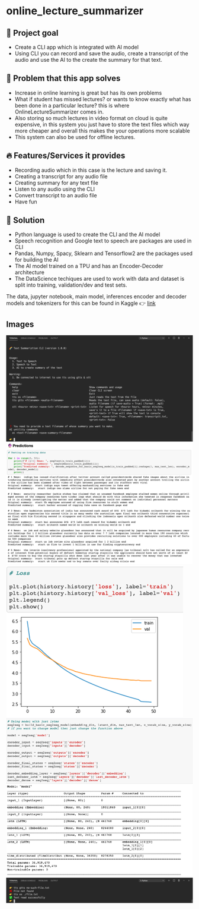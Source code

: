 # online_lecture_summarizer

## 🎯 Project goal

- Create a CLI app which is integrated with AI model
- Using CLI you can record and save the audio, create a transcript of the audio and use the AI to the create the summary for that text.

## 🚀 Problem that this app solves

- Increase in online learning is great but has its own problems
- What if student has missed lectures? or wants to know exactly what has been done in a particular lecture? this is where OnlineLectureSummarizer comes in.
- Also storing so much lectures in video format on cloud is quite expensive, in this system you just have to store the text files which way more cheaper and overall this makes the your operations more scalable
- This system can also be used for offline lectures.

## 🔥 Features/Services it provides

- Recording audio which in this case is the lecture and saving it.
- Creating a transcript for any audio file
- Creating summary for any text file
- Listen to any audio using the CLI
- Convert transcript to an audio file
- Have fun

## 🍕 Solution

- Python language is used to create the CLI and the AI model
- Speech recognition and Google text to speech are packages are used in CLI
- Pandas, Numpy, Spacy, Sklearn and Tensorflow2 are the packages used for building the AI
- The AI model trained on a TPU and has an Encoder-Decoder architecture
- The DataScience techiques are used to work with data and dataset is split into training, validation/dev and test sets.

The data, jupyter notebook, main model, inferences encoder and decoder models and tokenizers for this can be found in Kaggle 👉 [link](https://www.kaggle.com/akashsdas/text-summarization)

## Images

![](./docs/images/img5.png)
![](./docs/images/img3.png)
![](./docs/images/img1.png)
![](./docs/images/img2.png)
![](./docs/images/img4.png)
